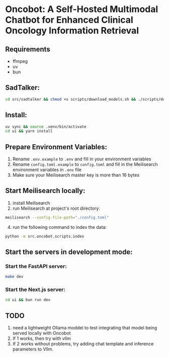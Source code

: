 # Oncobot: A Self-Hosted Multimodal Chatbot for Enhanced Clinical Oncology Information Retrieval

## Requirements

- ffmpeg
- uv
- bun

## SadTalker:

```sh
cd src/sadtalker && chmod +x scripts/download_models.sh && ./scripts/download_models.sh
```

## Install:

```sh
uv sync && source .venv/bin/activate
cd ui && yarn install
```

## Prepare Environment Variables:

1. Rename `.env.example` to `.env` and fill in your environment variables
2. Rename `config.toml.example` to `config.toml` and fill in the Meilisearch environment variables in `.env` file
3. Make sure your Meilisearch master key is more than 16 bytes

## Start Meilisearch locally:

1. install Meilisearch
3. run Meilisearch at project's root directory:

```sh
meilisearch --config-file-path="./config.toml"
```

4. run the following command to index the data:

```sh
python -m src.oncobot.scripts.index
```

## Start the servers in development mode:

### Start the FastAPI server:

```sh
make dev
```

### Start the Next.js server:

```sh
cd ui && bun run dev
```

## TODO

1. need a lightweight Ollama moddel to test integrating that model being served locally with Oncobot
2. If 1 works, then try with vllm
3. If 2 works without problems, try adding chat template and inference parameters to Vllm.
